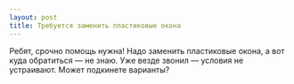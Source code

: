 ```yaml
---
layout: post 
title: Требуется заменить пластиковые окона 
--- 
```

Ребят, срочно помощь нужна! Надо заменить пластиковые окона, а вот куда обратиться — не знаю. Уже везде звонил — условия не устраивают. Может подкинете варианты?